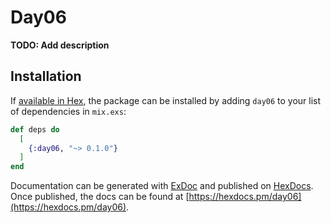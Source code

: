 # Day06

**TODO: Add description**

## Installation

If [available in Hex](https://hex.pm/docs/publish), the package can be installed
by adding `day06` to your list of dependencies in `mix.exs`:

```elixir
def deps do
  [
    {:day06, "~> 0.1.0"}
  ]
end
```

Documentation can be generated with [ExDoc](https://github.com/elixir-lang/ex_doc)
and published on [HexDocs](https://hexdocs.pm). Once published, the docs can
be found at [https://hexdocs.pm/day06](https://hexdocs.pm/day06).

